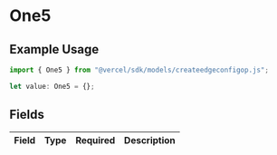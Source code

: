 # One5

## Example Usage

```typescript
import { One5 } from "@vercel/sdk/models/createedgeconfigop.js";

let value: One5 = {};
```

## Fields

| Field       | Type        | Required    | Description |
| ----------- | ----------- | ----------- | ----------- |